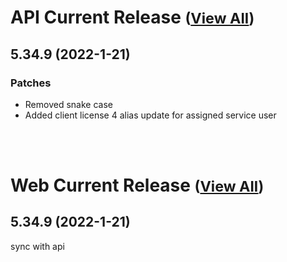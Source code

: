 
# API Current Release <small>([View All](/API.md))</small>
## 5.34.9 (2022-1-21)
### Patches 

- Removed snake case
- Added client license 4 alias update for assigned service user

<br><br>
# Web Current Release <small>([View All](/Web.md))</small>
## 5.34.9 (2022-1-21)
sync with api

  